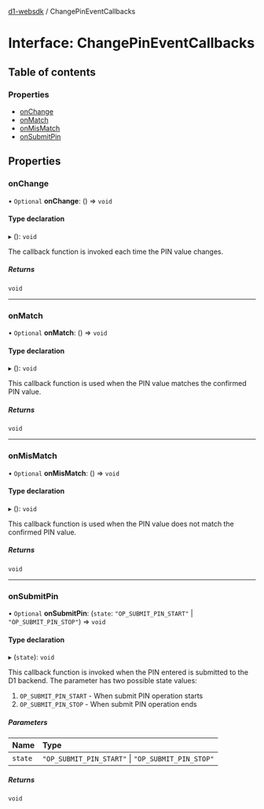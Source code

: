 [d1-websdk](../README.md) / ChangePinEventCallbacks

# Interface: ChangePinEventCallbacks

## Table of contents

### Properties

- [onChange](ChangePinEventCallbacks.md#onchange)
- [onMatch](ChangePinEventCallbacks.md#onmatch)
- [onMisMatch](ChangePinEventCallbacks.md#onmismatch)
- [onSubmitPin](ChangePinEventCallbacks.md#onsubmitpin)

## Properties

### onChange

• `Optional` **onChange**: () => `void`

#### Type declaration

▸ (): `void`

The callback function is invoked each time the PIN value changes.

##### Returns

`void`

---

### onMatch

• `Optional` **onMatch**: () => `void`

#### Type declaration

▸ (): `void`

This callback function is used when the PIN value matches the confirmed PIN value.

##### Returns

`void`

---

### onMisMatch

• `Optional` **onMisMatch**: () => `void`

#### Type declaration

▸ (): `void`

This callback function is used when the PIN value does not match the confirmed PIN value.

##### Returns

`void`

---

### onSubmitPin

• `Optional` **onSubmitPin**: (`state`: `"OP_SUBMIT_PIN_START"` \| `"OP_SUBMIT_PIN_STOP"`) => `void`

#### Type declaration

▸ (`state`): `void`

This callback function is invoked when the PIN entered is submitted to the D1 backend. The parameter has two possible state values:

1. `OP_SUBMIT_PIN_START` - When submit PIN operation starts
2. `OP_SUBMIT_PIN_STOP` - When submit PIN operation ends

##### Parameters

| Name    | Type                                              |
| :------ | :------------------------------------------------ |
| `state` | `"OP_SUBMIT_PIN_START"` \| `"OP_SUBMIT_PIN_STOP"` |

##### Returns

`void`

